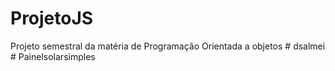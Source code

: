 # ProjetoJS
Projeto semestral da matéria de Programação Orientada a objetos
#   d s a l m e i  
 # Painelsolarsimples
